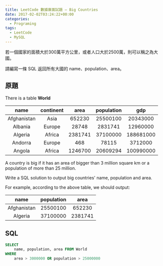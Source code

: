 ```yaml
---
title: LeetCode 數據庫面試題 – Big Countries
date: 2017-02-02T03:24:22+00:00
categories:
  - Programing
tags:
  - LeetCode
  - MySQL
---
```


若一個國家的面積大於300萬平方公里，或者人口大於2500萬，則可以稱之為大國。

請編寫一條 SQL 返回所有大國的 name、population、area。

<!--more-->

## 原題

There is a table **World**

| name            | continent  | area       | population   | gdp           |
|:---------------:|:----------:|:----------:|:------------:|:-------------:|
| Afghanistan     | Asia       | 652230     | 25500100     | 20343000      |
| Albania         | Europe     | 28748      | 2831741      | 12960000      |
| Algeria         | Africa     | 2381741    | 37100000     | 188681000     |
| Andorra         | Europe     | 468        | 78115        | 3712000       |
| Angola          | Africa     | 1246700    | 20609294     | 100990000     |

A country is big if it has an area of bigger than 3 million square km or a population of more than 25 million.

Write a SQL solution to output big countries' name, population and area.

For example, according to the above table, we should output:

| name         | population  | area         |
|:------------:|:-----------:|:------------:|
| Afghanistan  | 25500100    | 652230       |
| Algeria      | 37100000    | 2381741      |

## SQL

```sql
SELECT 
    name, population, area FROM World
WHERE 
    area > 3000000 OR population > 25000000
```
